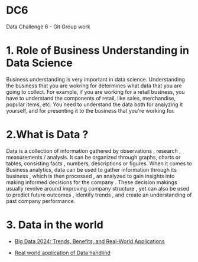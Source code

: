 # DC6
Data Challenge 6 - Git Group work
# 1. Role of Business Understanding in Data Science
 Business understanding is very important in data science. Understanding the business that you are wokring for determines what data that you are going to collect. For example, if you are working for a retail business, you have to understand the components of retail, like sales, merchandise, popular items, etc. You need to understand the data both for analyzing it yourself, and for presenting it to the business that you're working for.

# 2.What is Data ?
Data is a collection of information gathered by observations , research , measurements / analysis. It can be organized through graphs, charts or tables, consisting facts , numbers, descriptions or figures. 
When it comes to Business analytics, data can be used to gather information through its business , which is then processed , an analyzed to gain insights into making informed decisions for the company . These decision makings usually revolve around improving company structure , yet can also be used to predict future outcomes , identify trends , and create an understanding of past company performance. 

# 3. Data in the world 
- [Big Data 2024: Trends, Benefits, and Real-World Applications](https://lifeconceptual.com/big-data-in-2024-trends-benefits-and-real-world-applications/)

- [Real world application of Data handlind](https://www.geeksforgeeks.org/real-life-applications-of-data-handling/)
